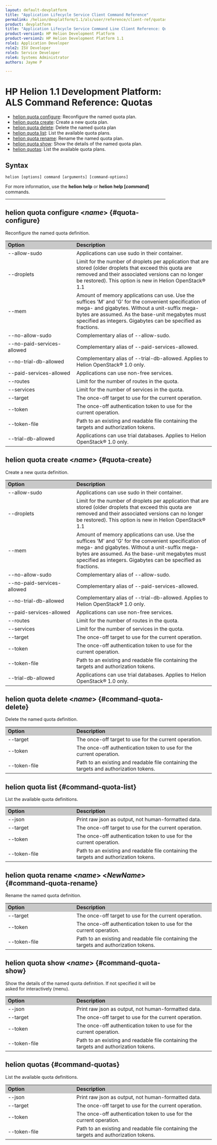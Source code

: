 ```yaml
---
layout: default-devplatform
title: "Application Lifecycle Service Client Command Reference"
permalink: /helion/devplatform/1.1/als/user/reference/client-ref/quotas/
product: devplatform
title: "Application Lifecycle Service Command Line Client Reference: Quotas"
product-version1: HP Helion Development Platform
product-version2: HP Helion Development Platform 1.1
role1: Application Developer 
role2: ISV Developer
role3: Service Developer
role4: Systems Administrator
authors: Jayme P

---
```

<!--PUBLISHED-->

# HP Helion 1.1 Development Platform: ALS Command Reference: Quotas

- [helion quota configure](#command-quota-configure): Reconfigure the named quota plan.
- [helion quota create](#command-quota-create): Create a new quota plan.
- [helion quota delete](#command-quota-delete): Delete the named quota plan
- [helion quota list](#command-quota-list): List the available quota plans. 
- [helion quota rename](#command-quota-rename): Rename the named quota plan.
- [helion quota show](#command-quota-show): Show the details of the named quota plan.
- [helion quotas](#command-quotas): List the available quota plans.

## Syntax

	helion [options] command [arguments] [command-options]

For more information, use the **helion help** or **helion help [*command*]** commands.

<hr />

## helion quota configure <*name*> {#quota-configure}
Reconfigure the named quota definition. 

<table style="text-align: left; vertical-align: top; width:650px;">
<tr style="background-color: #C8C8C8;">
<td style="width: 200px;"><b>Option</b></td><td><b>Description</b></td>
</tr>
<tr><td>--allow-sudo</td>
<td>Applications can use sudo in their container.</td>
</tr>
<tr><td>--droplets</td><td> Limit for the number of droplets per application that are stored (older droplets that exceed this quota are removed and their associated versions can no longer be restored). This option is new in Helion OpenStack&#174; 1.1</td></tr>    <tr><td>--mem</td>
<td>Amount of memory applications can use. Use the suffices 'M' and 'G' for the convenient specification of mega- and gigabytes. Without a unit-suffix mega-bytes are assumed. As the base-unit megabytes must specified as integers. Gigabytes can be specified as fractions.</td>
</tr>    <tr><td>--no-allow-sudo</td>
<td>Complementary alias of --allow-sudo.</td>
</tr>    <tr><td>--no-paid-services-allowed</td>
<td>Complementary alias of --paid-services-allowed.</td>
</tr>    
</tr>    <tr><td>--no-trial-db-allowed</td>
<td>Complementary alias of --trial-db-allowed. Applies to Helion OpenStack&#174; 1.0 only.</td>
</tr><tr>
<td>--paid-services-allowed</td>
<td>Applications can use non-free services.</td>
</tr>    <tr><td>--routes</td><td>Limit for the number of routes in the quota.</td></tr><tr><td>--services</td>
<td>Limit for the number of services in the quota.</td>
</tr>    <tr><td>--target</td>
<td>The once-off target to use for the current operation.</td>
</tr>    <tr><td>--token</td>
<td>The once-off authentication token to use for the current
operation.</td>
</tr>    <tr><td>--token-file</td>
<td>Path to an existing and readable file containing the targets and
authorization tokens.</td>
</tr>
 <tr><td>--trial-db-allowed</td>
<td>Applications can use trial databases. Applies to Helion OpenStack&#174; 1.0 only.</td>
</tr> 
</table>

## helion quota create <*name*> {#quota-create}
Create a new quota definition. 

<table style="text-align: left; vertical-align: top; width:650px;">
<tr style="background-color: #C8C8C8;">
<td style="width: 200px;"><b>Option</b></td><td><b>Description</b></td>
</tr>
<tr><td>--allow-sudo</td>
<td>Applications can use sudo in their container.</td>
</tr>
<tr><td>--droplets</td><td> Limit for the number of droplets per application that are stored (older droplets that exceed this quota are removed and their associated versions can no longer be restored). This option is new in Helion OpenStack&#174; 1.1</td></tr>    <tr><td>--mem</td>
<td>Amount of memory applications can use. Use the suffices 'M' and 'G' for the convenient specification of mega- and gigabytes. Without a unit-suffix mega-bytes are assumed. As the base-unit megabytes must specified as integers. Gigabytes can be specified as fractions.</td>
</tr>    <tr><td>--no-allow-sudo</td>
<td>Complementary alias of --allow-sudo.</td>
</tr>    <tr><td>--no-paid-services-allowed</td>
<td>Complementary alias of --paid-services-allowed.</td>
</tr>   
</tr>    <tr><td>--no-trial-db-allowed</td>
<td>Complementary alias of --trial-db-allowed. Applies to Helion OpenStack&#174; 1.0 only.</td>
</tr>   <tr>
<td>--paid-services-allowed</td>
<td>Applications can use non-free services.</td>
</tr>    <tr><td>--routes</td><td>Limit for the number of routes in the quota.</td></tr><tr><td>--services</td>
<td>Limit for the number of services in the quota.</td>
</tr>    <tr><td>--target</td>
<td>The once-off target to use for the current operation.</td>
</tr>    <tr><td>--token</td>
<td>The once-off authentication token to use for the current
operation.</td>
</tr>    <tr><td>--token-file</td>
<td>Path to an existing and readable file containing the targets and
authorization tokens.</td>
</tr>
 <tr><td>--trial-db-allowed</td>
<td>Applications can use trial databases. Applies to Helion OpenStack&#174; 1.0 only.</td>
</tr> 
</table>

## helion quota delete <*name*> {#command-quota-delete}
Delete the named quota definition. 

<table style="text-align: left; vertical-align: top; width:650px;">
<tr style="background-color: #C8C8C8;">
<td style="width: 200px;"><b>Option</b></td><td><b>Description</b></td>
</tr>
<tr>
<td>--target</td>
<td>The once-off target to use for the current operation.</td>
</tr>    <tr><td>--token</td>
<td>The once-off authentication token to use for the current
operation.</td>
</tr>    <tr><td>--token-file</td>
<td>Path to an existing and readable file containing the targets and
authorization tokens.</td>
</tr>
</table>

## helion quota list {#command-quota-list}
List the available quota definitions.

<table style="text-align: left; vertical-align: top; width:650px;">
<tr style="background-color: #C8C8C8;">
<td style="width: 200px;"><b>Option</b></td><td><b>Description</b></td>
</tr>
<tr><td>--json</td>
<td>Print raw json as output, not human-formatted data.</td>
</tr><tr>
<td>--target</td>
<td>The once-off target to use for the current operation.</td>
</tr>    <tr><td>--token</td>
<td>The once-off authentication token to use for the current
operation.</td>
</tr>    <tr><td>--token-file</td>
<td>Path to an existing and readable file containing the targets and
authorization tokens.</td>
</tr>
</table>

## helion quota rename <*name*> <*NewName*> {#command-quota-rename}
Rename the named quota definition. 

<table style="text-align: left; vertical-align: top; width:650px;">
<tr style="background-color: #C8C8C8;">
<td style="width: 200px;"><b>Option</b></td><td><b>Description</b></td>
</tr>
<tr>
<td>--target</td>
<td>The once-off target to use for the current operation.</td>
</tr>    <tr><td>--token</td>
<td>The once-off authentication token to use for the current
operation.</td>
</tr>    <tr><td>--token-file</td>
<td>Path to an existing and readable file containing the targets and
authorization tokens.</td>
</tr>
</table>

## helion quota show <*name*> {#command-quota-show}
Show the details of the named quota definition. If not specified it will be asked for interactively (menu). 

<table style="text-align: left; vertical-align: top; width:650px;">
<tr style="background-color: #C8C8C8;">
<td style="width: 200px;"><b>Option</b></td><td><b>Description</b></td>
</tr>
<tr><td>--json</td>
<td>Print raw json as output, not human-formatted data.</td>
</tr><tr>
<td>--target</td>
<td>The once-off target to use for the current operation.</td>
</tr>    <tr><td>--token</td>
<td>The once-off authentication token to use for the current
operation.</td>
</tr>    <tr><td>--token-file</td>
<td>Path to an existing and readable file containing the targets and
authorization tokens.</td>
</tr>
</table>

## helion quotas {#command-quotas}
List the available quota definitions. 

<table style="text-align: left; vertical-align: top; width:650px;">
<tr style="background-color: #C8C8C8;">
<td style="width: 200px;"><b>Option</b></td><td><b>Description</b></td>
</tr>
<tr><td>--json</td>
<td>Print raw json as output, not human-formatted data.</td>
</tr><tr>
<td>--target</td>
<td>The once-off target to use for the current operation.</td>
</tr>    <tr><td>--token</td>
<td>The once-off authentication token to use for the current
operation.</td>
</tr>    <tr><td>--token-file</td>
<td>Path to an existing and readable file containing the targets and
authorization tokens.</td>
</tr>
</table>

